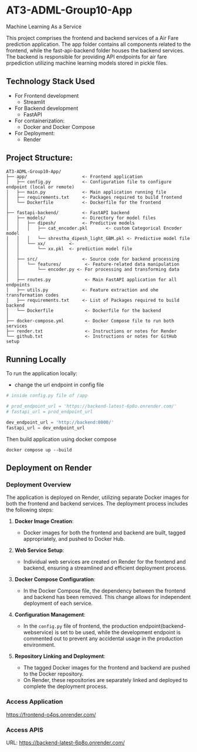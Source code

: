 # AT3-ADML-Group10-App
Machine Learning As a Service

This project comprises the frontend and backend services of a Air Fare prediction application. The app folder contains all components related to the frontend, while the fast-api-backend folder houses the backend services. The backend is responsible for providing API endpoints for air fare prpediction utilizing machine learning models stored in pickle files.

## Technology Stack Used
- For Frontend development
    - Streamlit 
- For Backend development
    - FastAPI
- For containerization:
    - Docker and Docker Compose
- For Deployment:
    - Render


## Project Structure:
```
AT3-ADML-Group10-App/
├── app/                     <- Frontend application
│   ├── config.py            <- Configuration file to configure endpoint (local or remote)
│   ├── main.py              <- Main application running file
│   ├── requirements.txt     <- Packages required to build frontend 
│   └── Dockerfile           <- Dockerfile for the frontend
│
├── fastapi-backend/         <- FastAPI backend
│   ├── models/              <- Directory for model files
│   │   ├── dipesh/          <- Predictive models
│   │   │   ├── cat_encoder.pkl       <- custom Categorical Encoder model
│   │   │   └── shrestha_dipesh_light_GBM.pkl <- Predictive model file
│   │   └── xx/         <- 
│   │       └── xx.pkl  <- prediction model file
│   │
│   ├── src/                 <- Source code for backend processing
│   │   └── features/         <- Feature-related data manipulation
│   │       └── encoder.py <- For processing and transforming data 
│   │
│   ├── routes.py             <- Main FastAPI application for all endpoints
│   ├── utils.py             <- Feature extraction and ohe transformation codes
│   ├── requirements.txt     <- List of Packages required to build backend
│   └── Dockerfile            <- Dockerfile for the backend
│
├── docker-compose.yml        <- Docker Compose file to run both services
├── render.txt                <- Instructions or notes for Render
└── github.txt                <- Instructions or notes for GitHub setup

```


## Running Locally
To run the application locally:
- change the url endpoint in config file 
``` python
# inside config.py file of /app

# prod_endpoint_url = 'https://backend-latest-6p8o.onrender.com/'
# fastapi_url = prod_endpoint_url

dev_endpoint_url = 'http://backend:8000/'
fastapi_url = dev_endpoint_url

```
Then build application using docker compose 
```docker
docker compose up --build
```
## Deployment on Render
### Deployment Overview

The application is deployed on Render, utilizing separate Docker images for both the frontend and backend services. The deployment process includes the following steps:

1. **Docker Image Creation**:
   - Docker images for both the frontend and backend are built, tagged appropriately, and pushed to Docker Hub.

2. **Web Service Setup**:
   - Individual web services are created on Render for the frontend and backend, ensuring a streamlined and efficient deployment process.

3. **Docker Compose Configuration**:
   - In the Docker Compose file, the dependency between the frontend and backend has been removed. This change allows for independent deployment of each service.

4. **Configuration Management**:
   - In the `config.py` file of frontend, the production endpoint(backend-webservice) is set to be used, while the development endpoint is commented out to prevent any accidental usage in the production environment.

5. **Repository Linking and Deployment**:
   - The tagged Docker images for the frontend and backend are pushed to the Docker repository. 
   - On Render, these repositories are separately linked and deployed to complete the deployment process.


### Access Application
https://frontend-o4ps.onrender.com/

### Access APIS
 URL: https://backend-latest-6p8o.onrender.com/